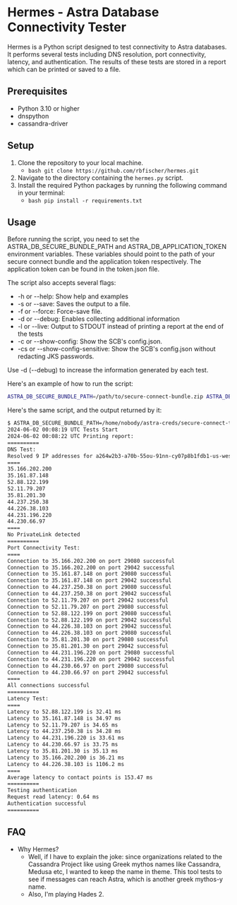 # Hermes - Astra Database Connectivity Tester

Hermes is a Python script designed to test connectivity to Astra databases. It performs several tests including DNS resolution, port connectivity, latency, and authentication. The results of these tests are stored in a report which can be printed or saved to a file.

## Prerequisites

- Python 3.10 or higher
- dnspython
- cassandra-driver

## Setup

1. Clone the repository to your local machine.
   - ```bash git clone https://github.com/rbfischer/hermes.git ```
2. Navigate to the directory containing the `hermes.py` script.
3. Install the required Python packages by running the following command in your terminal:
   - ```bash pip install -r requirements.txt ```

## Usage
Before running the script, you need to set the ASTRA_DB_SECURE_BUNDLE_PATH and ASTRA_DB_APPLICATION_TOKEN environment variables. These variables should point to the path of your secure connect bundle and the application token respectively. The application token can be found in the token.json file.

The script also accepts several flags:

 - -h or --help: Show help and examples
 - -s or --save: Saves the output to a file.
 - -f or --force: Force-save file.
 - -d or --debug: Enables collecting additional information
 - -l or --live: Output to STDOUT instead of printing a report at the end of the tests
 - -c or --show-config: Show the SCB's config.json.
 - -cs or --show-config-sensitive: Show the SCB's config.json without redacting JKS passwords.

Use -d (--debug) to increase the information generated by each test.

Here's an example of how to run the script:
```bash
ASTRA_DB_SECURE_BUNDLE_PATH=/path/to/secure-connect-bundle.zip ASTRA_DB_APPLICATION_TOKEN="AstraCS:..." python hermes.py --debug
```
Here's the same script, and the output returned by it:
```bash
$ ASTRA_DB_SECURE_BUNDLE_PATH=/home/nobody/astra-creds/secure-connect-theseus.zip ASTRA_DB_APPLICATION_TOKEN="AstraCS:..." python connect-test-token.py --debug
2024-06-02 00:08:19 UTC Tests Start
2024-06-02 00:08:22 UTC Printing report:
==========
DNS Test:
Resolved 9 IP addresses for a264w2b3-a70b-55ou-91nn-cy07p8b1fdb1-us-west-2.db.astra.datastax.com
====
35.166.202.200
35.161.87.148
52.88.122.199
52.11.79.207
35.81.201.30
44.237.250.38
44.226.38.103
44.231.196.220
44.230.66.97
====
No PrivateLink detected
==========
Port Connectivity Test:
====
Connection to 35.166.202.200 on port 29080 successful
Connection to 35.166.202.200 on port 29042 successful
Connection to 35.161.87.148 on port 29080 successful
Connection to 35.161.87.148 on port 29042 successful
Connection to 44.237.250.38 on port 29080 successful
Connection to 44.237.250.38 on port 29042 successful
Connection to 52.11.79.207 on port 29042 successful
Connection to 52.11.79.207 on port 29080 successful
Connection to 52.88.122.199 on port 29080 successful
Connection to 52.88.122.199 on port 29042 successful
Connection to 44.226.38.103 on port 29042 successful
Connection to 44.226.38.103 on port 29080 successful
Connection to 35.81.201.30 on port 29080 successful
Connection to 35.81.201.30 on port 29042 successful
Connection to 44.231.196.220 on port 29080 successful
Connection to 44.231.196.220 on port 29042 successful
Connection to 44.230.66.97 on port 29080 successful
Connection to 44.230.66.97 on port 29042 successful
====
All connections successful
==========
Latency Test:
====
Latency to 52.88.122.199 is 32.41 ms
Latency to 35.161.87.148 is 34.97 ms
Latency to 52.11.79.207 is 34.65 ms
Latency to 44.237.250.38 is 34.28 ms
Latency to 44.231.196.220 is 33.61 ms
Latency to 44.230.66.97 is 33.75 ms
Latency to 35.81.201.30 is 35.13 ms
Latency to 35.166.202.200 is 36.21 ms
Latency to 44.226.38.103 is 1106.2 ms
====
Average latency to contact points is 153.47 ms
==========
Testing authentication
Request read latency: 0.64 ms
Authentication successful
==========
```

## FAQ
- Why Hermes?
  - Well, if I have to explain the joke: since organizations related to the Cassandra Project like using Greek mythos names like Cassandra, Medusa etc, I wanted to keep the name in theme. This tool tests to see if messages can reach Astra, which is another greek mythos-y name.
  - Also, I'm playing Hades 2.